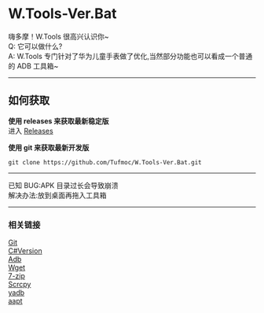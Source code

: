 # W.Tools-Ver.Bat
嗨多摩！W.Tools 很高兴认识你~  
Q: 它可以做什么?  
A: W.Tools 专门针对了华为儿童手表做了优化,当然部分功能也可以看成一个普通的 ADB 工具箱~  

------
## 如何获取
__使用 releases 来获取最新稳定版__  
进入 [Releases](https://github.com/Tufmoc/W.Tools-Ver.Bat/releases)  


__使用 git 来获取最新开发版__
```shell
git clone https://github.com/Tufmoc/W.Tools-Ver.Bat.git
```

------
已知 BUG:APK 目录过长会导致崩溃  
解决办法:放到桌面再拖入工具箱

------
### 相关链接
[Git](https://github.com/Tufmoc/Garbage)  
[C#Version](https://github.com/FriendShip-Studio/W.Tools-Ver.C)  
[Adb](https://developer.android.google.cn/studio/releases/platform-tools?hl=zh-cn)  
[Wget](https://eternallybored.org/misc/wget/)  
[7-zip](https://www.7-zip.org/)  
[Scrcpy](https://github.com/Genymobile/scrcpy)  
[yadb](https://github.com/ysbing/yadb/tree/master)  
[aapt](https://developer.android.com/studio/command-line/aapt2)
